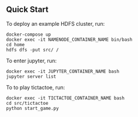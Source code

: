 ## Quick Start

To deploy an example HDFS cluster, run:
```
docker-compose up
docker exec -it NAMENODE_CONTAINER_NAME bin/bash
cd home
hdfs dfs -put src/ /
```
To enter jupyter, run:
```
docker exec -it JUPYTER_CONTAINER_NAME bash
jupyter server list
```
To to play tictactoe, run:
```
docker exec -it TICTACTOE_CONTAINER_NAME bash
cd src/tictactoe
python start_game.py
```


